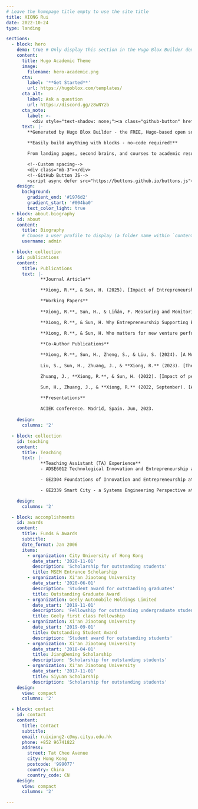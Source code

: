 ```yaml
---
# Leave the homepage title empty to use the site title
title: XIONG Rui
date: 2022-10-24
type: landing

sections:
  - block: hero
    demo: true # Only display this section in the Hugo Blox Builder demo site
    content:
      title: Hugo Academic Theme
      image:
        filename: hero-academic.png
      cta:
        label: '**Get Started**'
        url: https://hugoblox.com/templates/
      cta_alt:
        label: Ask a question
        url: https://discord.gg/z8wNYzb
      cta_note:
        label: >-
          <div style="text-shadow: none;"><a class="github-button" href="https://github.com/HugoBlox/hugo-blox-builder" data-icon="octicon-star" data-size="large" data-show-count="true" aria-label="Star">Star Hugo Blox Builder</a></div><div style="text-shadow: none;"><a class="github-button" href="https://github.com/HugoBlox/theme-academic-cv" data-icon="octicon-star" data-size="large" data-show-count="true" aria-label="Star">Star the Academic template</a></div>
      text: |-
        **Generated by Hugo Blox Builder - the FREE, Hugo-based open source website builder trusted by 500,000+ sites.**

        **Easily build anything with blocks - no-code required!**

        From landing pages, second brains, and courses to academic resumés, conferences, and tech blogs.

        <!--Custom spacing-->
        <div class="mb-3"></div>
        <!--GitHub Button JS-->
        <script async defer src="https://buttons.github.io/buttons.js"></script>
    design:
      background:
        gradient_end: '#1976d2'
        gradient_start: '#004ba0'
        text_color_light: true
  - block: about.biography
    id: about
    content:
      title: Biography
      # Choose a user profile to display (a folder name within `content/authors/`)
      username: admin

  - block: collection
    id: publications
    content:
      title: Publications
      text: |-
             **Journal Article**

             **Xiong, R.**, & Sun, H. (2025). [Impact of Entrepreneurship Support on Entrepreneurship Performance: A Sequential Exploratory Study](https://www.mdpi.com/2076-3387/15/1/16). *Administrative Sciences, 15*(1), 16.

             **Working Papers**
             
             **Xiong, R.**, Sun, H., & Liñán, F. Measuring and Monitoring the Entrepreneurship Ecosystem via the Valuable Entrepreneurial Activities Equation. (Preparing).

             **Xiong, R.**, & Sun, H. Why Entrepreneurship Supporting Efforts Fail? A Voice from Entrepreneurs. (Preparing).

             **Xiong, R.**, & Sun, H. Who matters for new venture performance, entrepreneurs or entrepreneurial team? (Preparing).

             **Co-Author Publications**
             
             **Xiong, R.**, Sun, H., Zheng, S., & Liu, S. (2024). [A Multi Criteria Assessment Model for Cooperative Technology Transfer Project from University to Industry](https://www.mdpi.com/2227-7390/12/12/1894). *Mathematics, 12*(12), 1894.
        
             Liu, S., Sun, H., Zhuang, J., & **Xiong, R.** (2023). [The Impact of E-Learning Technologies on Entrepreneurial and Sustainability Performance](https://www.mdpi.com/2071-1050/15/21/15660). *Sustainability, 15*(21), 15660.

             Zhuang, J., **Xiong, R.**, & Sun, H. (2022). [Impact of personality traits on start-up preparation of Hong Kong youths](https://www.frontiersin.org/journals/psychology/articles/10.3389/fpsyg.2022.994814/full). *Frontiers in Psychology, 13*, 994814.

             Sun, H., Zhuang, J., & **Xiong, R.** (2022, September). [An Empirical Study of Entrepreneurial Intention and Youth Entrepreneurship Policy in Hong Kong](https://papers.academic-conferences.org/index.php/ecie/article/view/663). In *European Conference on Innovation and Entrepreneurship* (Vol. 17, No. 1, pp. 737-740).

             **Presentations** 
             
             ACIEK conference. Madrid, Spain. Jun, 2023.
             
    design:
      columns: '2'

  - block: collection
    id: teaching
    content:
      title: Teaching
      text: |-
             **Teaching Assistant (TA) Experience**
             - ADSE6012 Technological Innovation and Entrepreneurship at City University of Hong Kong, 2024 Spring & 2023 Spring. Instructor: Prof. Hongyi SUN.

             - GE2304 Foundations of Innovation and Entrepreneurship at City University of Hong Kong, 2023 Fall. Instructor: Prof. Hongyi SUN.

             - GE2339 Smart City - a Systems Engineering Perspective at City University of Hong Kong, 2022 Fall. Instructor: Prof. Yingxia LIU.

    design:
      columns: '2'

  - block: accomplishments
    id: awards
    content:
      title: Funds & Awards
      subtitle:
      date_format: Jan 2006
      items:
        - organization: City University of Hong Kong
          date_start: '2020-11-01'
          description: 'Scholarship for outstanding students'
          title: MSEM Entrance Scholarship
        - organization: Xi'an Jiaotong University
          date_start: '2020-06-01'
          description: 'Student award for outstanding graduates'
          title: Outstanding Graduate Award
        - organization: Geely Automobile Holdings Limited
          date_start: '2019-11-01'
          description: 'Fellowship for outstanding undergraduate students'
          title: Geely first class Fellowship
        - organization: Xi'an Jiaotong University
          date_start: '2019-09-01'
          title: Outstanding Student Award
          description: 'Student award for outstanding students'
        - organization: Xi'an Jiaotong University
          date_start: '2018-04-01'
          title: JiangDeming Scholarship
          description: 'Scholarship for outstanding students'
        - organization: Xi'an Jiaotong University
          date_start: '2017-11-01'
          title: Siyuan Scholarship
          description: 'Scholarship for outstanding students'
    design:
      view: compact
      columns: '2'

  - block: contact
    id: contact
    content:
      title: Contact
      subtitle:
      email: ruixiong2-c@my.cityu.edu.hk
      phone: +852 96741822
      address:
        street: Tat Chee Avenue
        city: Hong Kong
        postcode: '999077'
        country: China
        country_code: CN
    design:
      view: compact
      columns: '2'

---
```

